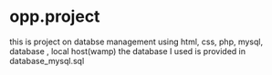 # opp.project
this is project on databse management 
using html, css, php, mysql, database , local host(wamp)
the database I used is provided in database_mysql.sql
